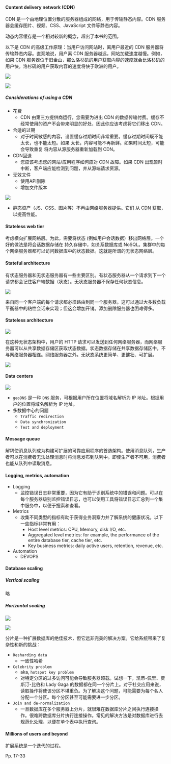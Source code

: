 #### Content delivery network (CDN) 

CDN 是一个由地理位置分散的服务器组成的网络，用于传输静态内容。CDN 服务器会缓存图片、视频、CSS、JavaScript 文件等静态内容。

动态内容缓存是一个相对较新的概念，超出了本书的范围。

以下是 CDN 的高级工作原理：当用户访问网站时，离用户最近的 CDN 服务器将传输静态内容。直观地说，用户离 CDN 服务器越远，网站加载速度越慢。例如，如果 CDN 服务器位于旧金山，那么洛杉矶的用户获取内容的速度就会比洛杉矶的用户快。洛杉矶的用户获取内容的速度将快于欧洲的用户。

![](https://inasa.dev/image/systemdesign/01/1.png)

![](https://inasa.dev/image/systemdesign/01/2.png)

##### Considerations of using a CDN

-   花费
    -   CDN 由第三方提供商运行，您需要为进出 CDN 的数据传输付费。缓存不经常使用的资产不会带来明显的好处，因此你应该考虑将它们移出 CDN。
-   合适的过期
    -   对于时间敏感的内容，设置缓存过期时间非常重要。缓存过期时间既不能太长，也不能太短。如果 太长，内容可能不再新鲜。如果时间太短，可能会导致重复 将内容从源服务器重新加载到 CDN。
-   CDN回退
    -   您应该考虑您的网站/应用程序如何应对 CDN 故障。如果 CDN 出现暂时中断，客户端应能检测到问题，并从源端请求资源。
-   无效文件
    -   使用API删除
    -   增加文件版本

![](https://inasa.dev/image/systemdesign/01/3.png)

-   静态资产（JS、CSS、图片等）不再由网络服务器提供。它们 从 CDN 获取，以提高性能。



#### Stateless web tier

考虑横向扩展网络层。为此，需要将状态 (例如用户会话数据）移出网络层。一个好的做法是将会话数据存储在 持久存储中，如关系数据库或 NoSQL。集群中的每个网络服务器都可以访问数据库中的状态数据。这就是所谓的无状态网络层。

#### Stateful architecture

有状态服务器和无状态服务器有一些主要区别。有状态服务器从一个请求到下一个请求都会记住客户端数据（状态）。无状态服务器不保存任何状态信息。

![](https://inasa.dev/image/systemdesign/01/4.png)

来自同一个客户端的每个请求都必须路由到同一个服务器。这可以通过大多数负载平衡器中的粘性会话来实现；但这会增加开销。添加删除服务器也困难得多。



#### Stateless architecture

![](https://inasa.dev/image/systemdesign/01/5.png)

在这种无状态架构中，用户的 HTTP 请求可以发送到任何网络服务器，而网络服务器可以从共享数据存储区获取状态数据。状态数据存储在共享数据存储区中，不与网络服务器相连。网络服务器之外。无状态系统更简单、更健壮、可扩展。

![](https://inasa.dev/image/systemdesign/01/6.png)



#### Data centers

![](https://inasa.dev/image/systemdesign/01/7.png)

-   `geoDNS` 是一种 `DNS` 服务，可根据用户所在位置将域名解析为 IP 地址。根据用户的位置将域名解析为 IP 地址。
-   多数据中心的问题
    -   `Traffic redirection`
    -   `Data synchronization`
    -   `Test and deployment`



#### Message queue

解耦使消息队列成为构建可扩展的可靠应用程序的首选架构。使用消息队列，生产者可以在消费者无法处理消息时将消息发布到队列中。即使生产者不可用，消费者也能从队列中读取消息。

#### Logging, metrics, automation

-   Logging
    -   监控错误日志非常重要，因为它有助于识别系统中的错误和问题。可以在每个服务器级别监控错误日志，也可以使用工具将错误日志汇总到一个集中服务中，以便于搜索和查看。
-   Metrics
    -   收集不同类型的指标有助于获得业务洞察力并了解系统的健康状况。以下一些指标非常有用：
        -   Host level metrics: CPU, Memory, disk I/O, etc.
        -   Aggregated level metrics: for example, the performance of the entire database tier, cache
            tier, etc.
        -   Key business metrics: daily active users, retention, revenue, etc.
-   Automation
    -   DEVOPS

#### Database scaling

##### Vertical scaling

略

##### Horizontal scaling

![](https://inasa.dev/image/systemdesign/01/8.png)

![](https://inasa.dev/image/systemdesign/01/9.png)

分片是一种扩展数据库的绝佳技术，但它远非完美的解决方案。它给系统带来了复杂性和新的挑战：

-   `Resharding data`
    -   一致性哈希
-   `Celebrity problem`
    -   aka, `hotspot key problem`
    -   对特定分区的过多访问可能会导致服务器超载。试想一下，凯蒂-佩里、贾斯汀-比伯和 Lady Gaga 的数据都在同一个分片上。对于社交应用来说，读取操作将使该分区不堪重负。为了解决这个问题，可能需要为每个名人分配一个分区。每个分区甚至可能需要进一步分区。
-   `Join and de-normalization`
    -   一旦数据库在多个服务器上分片，就很难在数据库分片之间执行连接操作。很难跨数据库分片执行连接操作。常见的解决方法是对数据库进行去规范化处理，以便在单个表中执行查询。



#### Millions of users and beyond

扩展系统是一个迭代的过程。



Pp. 17-33